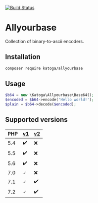 [![Build Status](https://travis-ci.org/Katoga/allyourbase.svg?branch=master)](https://travis-ci.org/Katoga/allyourbase)

# Allyourbase
Collection of binary-to-ascii encoders.

## Installation
```sh
composer require katoga/allyourbase
```

## Usage
```php
$b64 = new \Katoga\Allyourbase\Base64();
$encoded = $b64->encode('Hello world!');
$plain = $b64->decode($encoded);
```

## Supported versions
| PHP | [v1](https://github.com/Katoga/allyourbase/tree/release-v1) | [v2](https://github.com/Katoga/allyourbase/tree/master) |
| --- | --- | --- |
| 5.4 | ✔️ | ❌ |
| 5.5 | ✔️ | ❌ |
| 5.6 | ✔️ | ❌ |
| 7.0 | 🗸 | ❌ |
| 7.1 | 🗸 | ✔️ |
| 7.2 | 🗸 | ✔️ |
